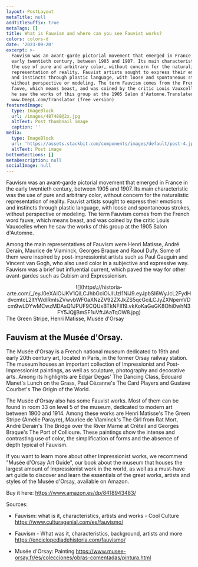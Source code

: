 ```yaml
---
layout: PostLayout
metaTitle: null
addTitleSuffix: true
metaTags: []
title: What is Fauvism and where can you see Fauvist works?
colors: colors-d
date: '2023-09-20'
excerpt: >-
  Fauvism was an avant-garde pictorial movement that emerged in France in the
  early twentieth century, between 1905 and 1907. Its main characteristic was
  the use of pure and arbitrary color, without concern for the naturalistic
  representation of reality. Fauvist artists sought to express their emotions
  and instincts through plastic language, with loose and spontaneous strokes,
  without perspective or modeling. The term Fauvism comes from the French word
  fauve, which means beast, and was coined by the critic Louis Vauxcelles when
  he saw the works of this group at the 1905 Salon d'Automne.Translated with
  www.DeepL.com/Translator (free version)
featuredImage:
  type: ImageBlock
  url: /images/487488@2x.jpg
  altText: Post thumbnail image
  caption: ''
media:
  type: ImageBlock
  url: 'https://assets.stackbit.com/components/images/default/post-4.jpeg'
  altText: Post image
bottomSections: []
metaDescription: null
socialImage: null
---
```

Fauvism was an avant-garde pictorial movement that emerged in France in the early twentieth century, between 1905 and 1907. Its main characteristic was the use of pure and arbitrary color, without concern for the naturalistic representation of reality. Fauvist artists sought to express their emotions and instincts through plastic language, with loose and spontaneous strokes, without perspective or modeling. The term Fauvism comes from the French word fauve, which means beast, and was coined by the critic Louis Vauxcelles when he saw the works of this group at the 1905 Salon d'Automne.

Among the main representatives of Fauvism were Henri Matisse, André Derain, Maurice de Vlaminck, Georges Braque and Raoul Dufy. Some of them were inspired by post-impressionist artists such as Paul Gauguin and Vincent van Gogh, who also used color in a subjective and expressive way. Fauvism was a brief but influential current, which paved the way for other avant-gardes such as Cubism and Expressionism.

<center>![](https\://historia-arte.com/_/eyJ0eXAiOiJKV1QiLCJhbGciOiJIUzI1NiJ9.eyJpbSI6WyJcL2FydHdvcmtcL2ltYWdlRmlsZVwvbWF0aXNzZV92ZXJkZS5qcGciLCJyZXNpemVDcm9wLDYwMCwzMDAsQ1JPUF9CQUxBTkNFIl19.vkKoKaGeGK8Ohi0whN3FY5JQjjBmSF1uVftJAaTqOW8.jpg)</center>
The Green Stripe, Henri Matisse, Musée d'Orsay

## Fauvism at the Musée d'Orsay.

The Musée d'Orsay is a French national museum dedicated to 19th and early 20th century art, located in Paris, in the former Orsay railway station. The museum houses an important collection of Impressionist and Post-Impressionist paintings, as well as sculpture, photography and decorative arts. Among its highlights are Edgar Degas' The Dancing Class, Édouard Manet's Lunch on the Grass, Paul Cézanne's The Card Players and Gustave Courbet's The Origin of the World.

The Musée d'Orsay also has some Fauvist works. Most of them can be found in room 33 on level 5 of the museum, dedicated to modern art between 1900 and 1914. Among these works are Henri Matisse's The Green Stripe (Amélie Parayre), Maurice de Vlaminck's The Girl from Rat Mort, André Derain's The Bridge over the River Marne at Créteil and Georges Braque's The Port of Collioure. These paintings show the intense and contrasting use of color, the simplification of forms and the absence of depth typical of Fauvism.

If you want to learn more about other Impressionist works, we recommend "Musée d'Orsay Art Guide", our book about the museum that houses the largest amount of Impressionist work in the world, as well as a must-have art guide to discover and learn the essentials of the great works, artists and styles of the Musée d'Orsay, available on Amazon.

Buy it here: <https://www.amazon.es/dp/8418943483/>

Sources:

*   Fauvism: what is it, characteristics, artists and works - Cool Culture <https://www.culturagenial.com/es/fauvismo/>

*   Fauvism - What was it, characteristics, background, artists and more <https://enciclopediadehistoria.com/fauvismo/>

*   Musée d'Orsay: Painting <https://www.musee-orsay.fr/es/colecciones/obras-comentadas/pintura.html>

